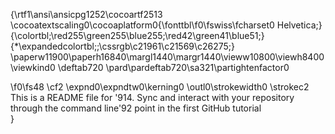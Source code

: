 {\rtf1\ansi\ansicpg1252\cocoartf2513
\cocoatextscaling0\cocoaplatform0{\fonttbl\f0\fswiss\fcharset0 Helvetica;}
{\colortbl;\red255\green255\blue255;\red42\green41\blue51;}
{\*\expandedcolortbl;;\cssrgb\c21961\c21569\c26275;}
\paperw11900\paperh16840\margl1440\margr1440\vieww10800\viewh8400\viewkind0
\deftab720
\pard\pardeftab720\sa321\partightenfactor0

\f0\fs48 \cf2 \expnd0\expndtw0\kerning0
\outl0\strokewidth0 \strokec2 This is a README file for \'914. Sync and interact with your repository through the command line\'92 point in the first GitHub tutorial\
}